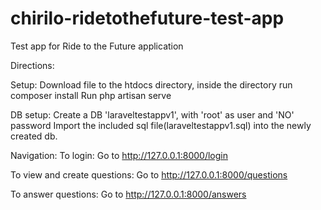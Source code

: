 # chirilo-ridetothefuture-test-app
Test app for Ride to the Future application


Directions:

Setup:
Download file to the htdocs directory, inside the directory run composer install
Run php artisan serve


DB setup:
Create a DB 'laraveltestappv1', with 'root' as user and 'NO' password
Import the included sql file(laraveltestappv1.sql) into the newly created db.


Navigation:
To login:
Go to http://127.0.0.1:8000/login


To view and create questions:
Go to http://127.0.0.1:8000/questions


To answer questions:
Go to http://127.0.0.1:8000/answers
